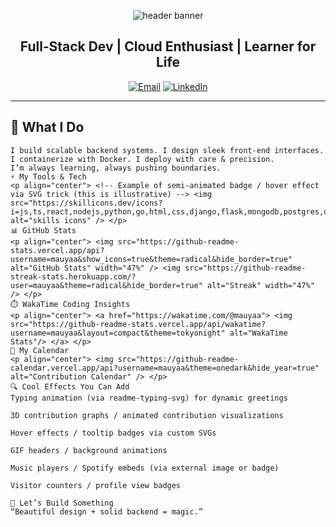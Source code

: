 <!-- Animated Header / Banner -->
<p align="center">
  <img src="https://capsule-render.vercel.app/api?type=wave&color=0a192f&height=180&section=header&text=Hey%20There!%20I’m%20Mauyaa👋&fontColor=ffffff&fontSize=40&animation=twinkling" alt="header banner" />
</p>

<h2 align="center">Full‑Stack Dev | Cloud Enthusiast | Learner for Life</h2>

<p align="center">
  <a href="mailto:mauyabevan@gmail.com"><img src="https://img.shields.io/badge/Email‑Me‑D14836?style=for-the-badge&logo=gmail&logoColor=white" alt="Email"/></a>
  <a href="https://www.linkedin.com/in/bevan-mauya-a255a525a" target="_blank"><img src="https://img.shields.io/badge/LinkedIn‑Bevan%20Mauya-0077B5?style=for-the-badge&logo=linkedin&logoColor=white" alt="LinkedIn"/></a>
</p>

---

## 🧩 What I Do

```text
I build scalable backend systems. I design sleek front-end interfaces.
I containerize with Docker. I deploy with care & precision.
I’m always learning, always pushing boundaries.
⚡ My Tools & Tech
<p align="center"> <!-- Example of semi‑animated badge / hover effect via SVG trick (this is illustrative) --> <img src="https://skillicons.dev/icons?i=js,ts,react,nodejs,python,go,html,css,django,flask,mongodb,postgres,docker" alt="skills icons" /> </p>
📊 GitHub Stats
<p align="center"> <img src="https://github-readme-stats.vercel.app/api?username=mauyaa&show_icons=true&theme=radical&hide_border=true" alt="GitHub Stats" width="47%" /> <img src="https://github-readme-streak-stats.herokuapp.com/?user=mauyaa&theme=radical&hide_border=true" alt="Streak" width="47%" /> </p>
⏱️ WakaTime Coding Insights
<p align="center"> <a href="https://wakatime.com/@mauyaa"> <img src="https://github-readme-stats.vercel.app/api/wakatime?username=mauyaa&layout=compact&theme=tokyonight" alt="WakaTime Stats"/> </a> </p>
📆 My Calendar
<p align="center"> <img src="https://github-readme-calendar.vercel.app/api?username=mauyaa&theme=onedark&hide_year=true" alt="Contribution Calendar" /> </p>
🔍 Cool Effects You Can Add
Typing animation (via readme-typing-svg) for dynamic greetings

3D contribution graphs / animated contribution visualizations

Hover effects / tooltip badges via custom SVGs

GIF headers / background animations

Music players / Spotify embeds (via external image or badge)

Visitor counters / profile view badges

🎯 Let’s Build Something
“Beautiful design + solid backend = magic.”

